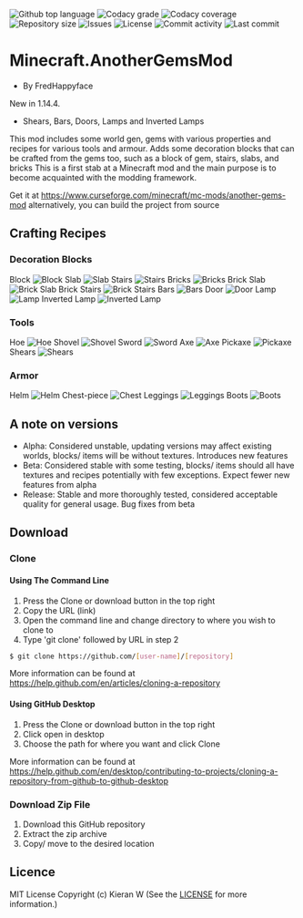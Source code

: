 <p float="left">
<img src="https://img.shields.io/github/languages/top/fredhappyface/Minecraft.AnotherGemsMod.svg?style=flat-square" alt="Github top language">
<img src="https://img.shields.io/codacy/grade/52bea16601b8444cb70bd3ed2e3c231a.svg?style=flat-square" alt="Codacy grade">
<img src="https://img.shields.io/codacy/coverage/52bea16601b8444cb70bd3ed2e3c231a.svg?style=flat-square" alt="Codacy coverage">
<img src="https://img.shields.io/github/repo-size/fredhappyface/Minecraft.AnotherGemsMod.svg?style=flat-square" alt="Repository size">
<img src="https://img.shields.io/github/issues/fredhappyface/Minecraft.AnotherGemsMod.svg?style=flat-square" alt="Issues">
<img src="https://img.shields.io/github/license/fredhappyface/Minecraft.AnotherGemsMod.svg?style=flat-square" alt="License">
<img src="https://img.shields.io/github/commit-activity/m/fredhappyface/Minecraft.AnotherGemsMod.svg?style=flat-square" alt="Commit activity">
<img src="https://img.shields.io/github/last-commit/fredhappyface/Minecraft.AnotherGemsMod.svg?style=flat-square" alt="Last commit">
</p>


# Minecraft.AnotherGemsMod
- By FredHappyface

New in 1.14.4.
- Shears, Bars, Doors, Lamps and Inverted Lamps 

This mod includes some world gen, gems with various properties and recipes for various tools and armour. Adds some decoration blocks that can be crafted from the gems too, such as a block of gem, stairs, slabs, and bricks This is a first stab at a Minecraft mod and the main purpose is to become acquainted with the modding framework. 

Get it at https://www.curseforge.com/minecraft/mc-mods/another-gems-mod
alternatively, you can build the project from source
## Crafting Recipes 

### Decoration Blocks

Block 
![Block ](https://raw.githubusercontent.com/FredHappyface/Minecraft.AnotherGemsMod/master/readme-assets/screenshots/crafting/block.PNG "Block ")
Slab 
![Slab](https://raw.githubusercontent.com/FredHappyface/Minecraft.AnotherGemsMod/master/readme-assets/screenshots/crafting/slab.PNG "Slab")
Stairs
![Stairs](https://raw.githubusercontent.com/FredHappyface/Minecraft.AnotherGemsMod/master/readme-assets/screenshots/crafting/stairs.PNG "Stairs")
Bricks
![Bricks](https://raw.githubusercontent.com/FredHappyface/Minecraft.AnotherGemsMod/master/readme-assets/screenshots/crafting/bricks.PNG "Bricks")
Brick Slab
![Brick Slab](https://raw.githubusercontent.com/FredHappyface/Minecraft.AnotherGemsMod/master/readme-assets/screenshots/crafting/brick_slab.PNG "Brick Slab")
Brick Stairs
![Brick Stairs](https://raw.githubusercontent.com/FredHappyface/Minecraft.AnotherGemsMod/master/readme-assets/screenshots/crafting/brick_stairs.PNG "Brick Stairs")
Bars
![Bars](https://raw.githubusercontent.com/FredHappyface/Minecraft.AnotherGemsMod/master/readme-assets/screenshots/crafting/bars.PNG "Bars")
Door
![Door](https://raw.githubusercontent.com/FredHappyface/Minecraft.AnotherGemsMod/master/readme-assets/screenshots/crafting/door.PNG "Door")
Lamp 
![Lamp ](https://raw.githubusercontent.com/FredHappyface/Minecraft.AnotherGemsMod/master/readme-assets/screenshots/crafting/lamp.PNG "Lamp ")
Inverted Lamp
![Inverted Lamp](https://raw.githubusercontent.com/FredHappyface/Minecraft.AnotherGemsMod/master/readme-assets/screenshots/crafting/lamp_inverted.PNG "Inverted Lamp")

### Tools 

Hoe 
![Hoe](https://raw.githubusercontent.com/FredHappyface/Minecraft.AnotherGemsMod/master/readme-assets/screenshots/crafting/hoe.PNG "Hoe")
Shovel 
![Shovel](https://raw.githubusercontent.com/FredHappyface/Minecraft.AnotherGemsMod/master/readme-assets/screenshots/crafting/shovel.PNG "Shovel")
Sword
![Sword](https://raw.githubusercontent.com/FredHappyface/Minecraft.AnotherGemsMod/master/readme-assets/screenshots/crafting/sword.PNG "Sword")
Axe 
![Axe ](https://raw.githubusercontent.com/FredHappyface/Minecraft.AnotherGemsMod/master/readme-assets/screenshots/crafting/axe.PNG "Axe ")
Pickaxe 
![Pickaxe ](https://raw.githubusercontent.com/FredHappyface/Minecraft.AnotherGemsMod/master/readme-assets/screenshots/crafting/pickaxe.PNG "Pickaxe ")
Shears 
![Shears ](https://raw.githubusercontent.com/FredHappyface/Minecraft.AnotherGemsMod/master/readme-assets/screenshots/crafting/shears.PNG "Shears ")

### Armor 

Helm
![Helm](https://raw.githubusercontent.com/FredHappyface/Minecraft.AnotherGemsMod/master/readme-assets/screenshots/crafting/helm.PNG "Helm")
Chest-piece
![Chest](https://raw.githubusercontent.com/FredHappyface/Minecraft.AnotherGemsMod/master/readme-assets/screenshots/crafting/chest.PNG "Chest")
Leggings 
![Leggings ](https://raw.githubusercontent.com/FredHappyface/Minecraft.AnotherGemsMod/master/readme-assets/screenshots/crafting/leggings.PNG "Leggings ")
Boots 
![Boots ](https://raw.githubusercontent.com/FredHappyface/Minecraft.AnotherGemsMod/master/readme-assets/screenshots/crafting/boots.PNG "Boots ")


## A note on versions 
- Alpha: Considered unstable, updating versions may affect existing worlds, blocks/ items will be without textures. Introduces new features
- Beta: Considered stable with some testing, blocks/ items should all have textures and recipes potentially with few exceptions. Expect fewer new features from alpha
- Release: Stable and more thoroughly tested, considered acceptable quality for general usage. Bug fixes from beta 

## Download
### Clone
#### Using The Command Line 
1. Press the Clone or download button in the top right
2. Copy the URL (link)
3. Open the command line and change directory to where you wish to clone to
4. Type 'git clone' followed by URL in step 2
```bash
$ git clone https://github.com/[user-name]/[repository]
```

More information can be found at https://help.github.com/en/articles/cloning-a-repository 

#### Using GitHub Desktop
1. Press the Clone or download button in the top right
2. Click open in desktop
3. Choose the path for where you want and click Clone

More information can be found at https://help.github.com/en/desktop/contributing-to-projects/cloning-a-repository-from-github-to-github-desktop 

### Download Zip File

1. Download this GitHub repository
2. Extract the zip archive
3. Copy/ move to the desired location


## Licence 
MIT License
Copyright (c) Kieran W
(See the [LICENSE](/LICENSE.md) for more information.)


